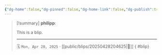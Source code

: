 ```yaml
---
{"dg-home":false,"dg-pinned":false,"dg-home-link":false,"dg-publish":true,"tags":["dgblip"],"disabled rules":["yaml-title","yaml-title-alias","file-name-heading"],"created-date":"2025-04-28T20:46:25","updated-date":"2025-04-30T13:35:17","title":"philipp @ Apr 28, 2025","dg-path":"blips/20250428204625.md","permalink":"/blips/20250428204625/","dgPassFrontmatter":true}
---
```


> [!summary] **philipp**:
>
> This is a blip.
> - - -
>
> 🗓️ `Mon, Apr 28, 2025` · [[public/blips/20250428204625\|🔗]]
{ #blip}

